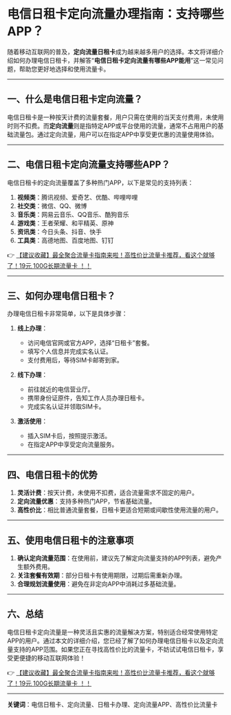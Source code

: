 # 电信日租卡定向流量办理指南：支持哪些APP？

随着移动互联网的普及，**定向流量日租卡**成为越来越多用户的选择。本文将详细介绍如何办理电信日租卡，并解答“**电信日租卡定向流量有哪些APP能用**”这一常见问题，帮助您更好地选择和使用流量卡。

---

## 一、什么是电信日租卡定向流量？

电信日租卡是一种按天计费的流量套餐，用户只需在使用的当天支付费用，未使用时则不扣费。而**定向流量**则是指特定APP或平台使用的流量，通常不占用用户的基础流量包。通过定向流量，用户可以在指定APP中享受更优惠的流量使用体验。

---

## 二、电信日租卡定向流量支持哪些APP？

电信日租卡的定向流量覆盖了多种热门APP，以下是常见的支持列表：

1. **视频类**：腾讯视频、爱奇艺、优酷、哔哩哔哩
2. **社交类**：微信、QQ、微博
3. **音乐类**：网易云音乐、QQ音乐、酷狗音乐
4. **游戏类**：王者荣耀、和平精英、原神
5. **资讯类**：今日头条、抖音、快手
6. **工具类**：高德地图、百度地图、钉钉

👉 [【建议收藏】最全聚合流量卡指南来啦！高性价比流量卡推荐，看这个就够了！19元 100G长期流量卡 ！！](https://bit.ly/Liuliangka)

---

## 三、如何办理电信日租卡？

办理电信日租卡非常简单，以下是具体步骤：

1. **线上办理**：
   - 访问电信官网或官方APP，选择“日租卡”套餐。
   - 填写个人信息并完成实名认证。
   - 支付费用后，等待SIM卡邮寄到家。

2. **线下办理**：
   - 前往就近的电信营业厅。
   - 携带身份证原件，告知工作人员办理日租卡。
   - 完成实名认证并领取SIM卡。

3. **激活使用**：
   - 插入SIM卡后，按照提示激活。
   - 在指定APP中享受定向流量服务。

---

## 四、电信日租卡的优势

1. **灵活计费**：按天计费，未使用不扣费，适合流量需求不固定的用户。
2. **定向流量优惠**：支持多种热门APP，节省基础流量。
3. **高性价比**：相比普通流量套餐，日租卡更适合短期或间歇性使用流量的用户。

---

## 五、使用电信日租卡的注意事项

1. **确认定向流量范围**：在使用前，建议先了解定向流量支持的APP列表，避免产生额外费用。
2. **关注套餐有效期**：部分日租卡有使用期限，过期后需重新办理。
3. **合理规划流量使用**：避免在非定向APP中消耗过多基础流量。

---

## 六、总结

电信日租卡定向流量是一种灵活且实惠的流量解决方案，特别适合经常使用特定APP的用户。通过本文的详细介绍，您已经了解了如何办理电信日租卡以及定向流量支持的APP范围。如果您正在寻找高性价比的流量卡，不妨试试电信日租卡，享受更便捷的移动互联网体验！

👉 [【建议收藏】最全聚合流量卡指南来啦！高性价比流量卡推荐，看这个就够了！19元 100G长期流量卡 ！！](https://bit.ly/Liuliangka)

---

**关键词**：电信日租卡、定向流量、日租卡办理、定向流量APP、高性价比流量卡